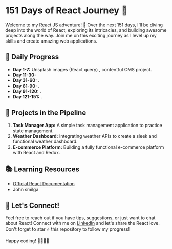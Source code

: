 # 151 Days of React Journey 🚀

Welcome to my React JS adventure! 🌟 Over the next 151 days, I'll be diving deep into the world of React, exploring its intricacies, and building awesome projects along the way. Join me on this exciting journey as I level up my skills and create amazing web applications.

## 📆 Daily Progress

- **Day 1-7:**  Unsplash images (React query) , contentful CMS project.
- **Day 11-30:** 
- **Day 31-60:** .
- **Day 61-90:** .
- **Day 91-120:** .
- **Day 121-151:** .

## 🚧 Projects in the Pipeline

1. **Task Manager App:** A simple task management application to practice state management.
2. **Weather Dashboard:** Integrating weather APIs to create a sleek and functional weather dashboard.
3. **E-commerce Platform:** Building a fully functional e-commerce platform with React and Redux.

## 📚 Learning Resources

- [Official React Documentation](https://reactjs.org/docs/getting-started.html)
- John smilga 

## 🤝 Let's Connect!

Feel free to reach out if you have tips, suggestions, or just want to chat about React! Connect with me on [LinkedIn](https://www.linkedin.com/in/aravind-g-frontend/) and let's share the React love. Don't forget to star ⭐️ this repository to follow my progress!

Happy coding! 👩‍💻👨‍💻
